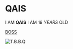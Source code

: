 # QAIS

I AM **QAIS** I AM 19 *YEARS* OLD 


[BOSS](https://www.google.com/search?q=inception&sxsrf=ALeKk02f2l4SxibG2SBbxr_aWxMV1gCUHg:1625234260445&source=lnms&tbm=isch&sa=X&ved=2ahUKEwjvwZS2xcTxAhU7D2MBHeM4DXUQ_AUoAXoECAEQAw&biw=1280&bih=648)









![T.B.B.Q](https://cdn.slidesharecdn.com/ss_thumbnails/inception-140327085916-phpapp02-thumbnail-4.jpg?cb=1395910787)
